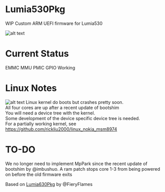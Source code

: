 # Lumia530Pkg
WIP Custom ARM UEFI firmware for Lumia530

![alt text](https://blog.rickliu.im/wp-content/uploads/2019/04/IMG_20190308_220745.jpg "Boot manager on Lumia930")

# Current Status
EMMC MMU PMIC GPIO Working

# Linux Notes
![alt text](https://blog.rickliu.im/wp-content/uploads/2019/03/Four_Penguins.jpeg)
Linux kernel do boots but crashes pretty soon.\
All four cores are up after a recent update of bootshim\
You will need a device tree with the kernel.\
Some development of the device specific device tree is needed.\
For a partially working kernel, see https://github.com/rickliu2000/linux_nokia_msm8974

# TO-DO
We no longer need to implement MpPark since the recent update of bootshim by @imbushuo. A ram patch stops core 1-3 from being powered on before the old firmware exits

Based on [Lumia630Pkg](https://github.com/FieryFlames/Lumia630Pkg) by @FieryFlames
